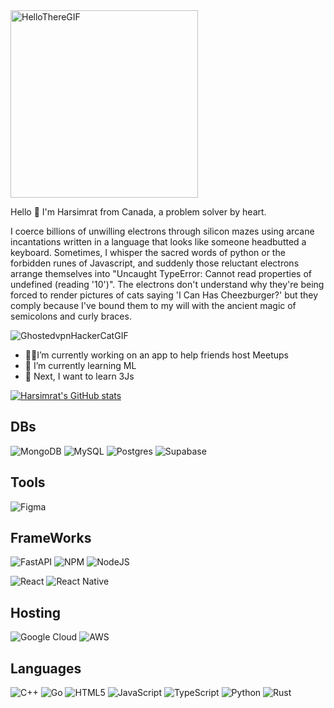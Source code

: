 <!-- ## Hello there👋 -->
<img src="https://github.com/user-attachments/assets/2cd60a45-0cd1-4082-b213-0948306861fd" alt="HelloThereGIF" width="300">


Hello 👋 I'm Harsimrat from Canada, a problem solver by heart.

I coerce billions of unwilling electrons through silicon mazes using arcane incantations written in a language that looks like someone headbutted a keyboard. Sometimes, I whisper the sacred words of python or the forbidden runes of Javascript, and suddenly those reluctant electrons arrange themselves into "Uncaught TypeError: Cannot read properties of undefined (reading '10')". 
The electrons don't understand why they're being forced to render pictures of cats saying 'I Can Has Cheezburger?' but they comply because I've bound them to my will with the ancient magic of semicolons and curly braces. 

![GhostedvpnHackerCatGIF](https://github.com/user-attachments/assets/77cfdbb1-a2b7-4496-969a-0fb8652fa64d)
- 👨‍💻I’m currently working on an app to help friends host Meetups
- 🌱 I’m currently learning ML
- 🔭 Next, I want to learn 3Js 

<!--
https://github.com/anuraghazra/github-readme-stats?tab=readme-ov-file
Hide options
&hide=stars,commits,prs,issues,contribs
Show more
Options: &show=reviews,discussions_started,discussions_answered,prs_merged,prs_merged_percentage
Icons
&show_icons=true
Theme
&theme=transparent
-->
[![Harsimrat's GitHub stats](https://github-readme-stats.vercel.app/api?username=Harsimrat713&hide=stars,issues&show=prs_merged_percentage&show_icons=true&theme=transparent\&rank_icon=github)](https://github.com/anuraghazra/github-readme-stats)
<!--
[![Top Langs](https://github-readme-stats.vercel.app/api/top-langs/?username=Harsimrat713&layout=donut)](https://github.com/anuraghazra/github-readme-stats)
-->
## DBs
![MongoDB](https://img.shields.io/badge/MongoDB-%234ea94b.svg?style=for-the-badge&logo=mongodb&logoColor=white)
![MySQL](https://img.shields.io/badge/mysql-4479A1.svg?style=for-the-badge&logo=mysql&logoColor=white)
![Postgres](https://img.shields.io/badge/postgres-%23316192.svg?style=for-the-badge&logo=postgresql&logoColor=white)
![Supabase](https://img.shields.io/badge/Supabase-3ECF8E?style=for-the-badge&logo=supabase&logoColor=white)

## Tools
![Figma](https://img.shields.io/badge/figma-%23F24E1E.svg?style=for-the-badge&logo=figma&logoColor=white)

## FrameWorks
![FastAPI](https://img.shields.io/badge/FastAPI-005571?style=for-the-badge&logo=fastapi)
![NPM](https://img.shields.io/badge/NPM-%23CB3837.svg?style=for-the-badge&logo=npm&logoColor=white)
![NodeJS](https://img.shields.io/badge/node.js-6DA55F?style=for-the-badge&logo=node.js&logoColor=white)

![React](https://img.shields.io/badge/react-%2320232a.svg?style=for-the-badge&logo=react&logoColor=%2361DAFB)
![React Native](https://img.shields.io/badge/react_native-%2320232a.svg?style=for-the-badge&logo=react&logoColor=%2361DAFB)

## Hosting
![Google Cloud](https://img.shields.io/badge/GoogleCloud-%234285F4.svg?style=for-the-badge&logo=google-cloud&logoColor=white)
![AWS](https://img.shields.io/badge/AWS-%23FF9900.svg?style=for-the-badge&logo=amazon-aws&logoColor=white)

## Languages
![C++](https://img.shields.io/badge/c++-%2300599C.svg?style=for-the-badge&logo=c%2B%2B&logoColor=white)
![Go](https://img.shields.io/badge/go-%2300ADD8.svg?style=for-the-badge&logo=go&logoColor=white)
![HTML5](https://img.shields.io/badge/html5-%23E34F26.svg?style=for-the-badge&logo=html5&logoColor=white)
![JavaScript](https://img.shields.io/badge/javascript-%23323330.svg?style=for-the-badge&logo=javascript&logoColor=%23F7DF1E)
![TypeScript](https://img.shields.io/badge/typescript-%23007ACC.svg?style=for-the-badge&logo=typescript&logoColor=white)
![Python](https://img.shields.io/badge/python-3670A0?style=for-the-badge&logo=python&logoColor=ffdd54)
![Rust](https://img.shields.io/badge/rust-%23000000.svg?style=for-the-badge&logo=rust&logoColor=white)


<!--
**Harsimrat713/Harsimrat713** is a ✨ _special_ ✨ repository because its `README.md` (this file) appears on your GitHub profile.

Here are some ideas to get you started:

- 🔭 I’m currently working on ...
- 🌱 I’m currently learning ...
- 👯 I’m looking to collaborate on ...
- 🤔 I’m looking for help with ...
- 💬 Ask me about ...
- 📫 How to reach me: ...
- 😄 Pronouns: ...
- ⚡ Fun fact: ...
-->
